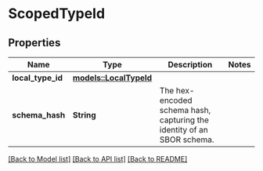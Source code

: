 # ScopedTypeId

## Properties

Name | Type | Description | Notes
------------ | ------------- | ------------- | -------------
**local_type_id** | [**models::LocalTypeId**](LocalTypeId.md) |  | 
**schema_hash** | **String** | The hex-encoded schema hash, capturing the identity of an SBOR schema. | 

[[Back to Model list]](../README.md#documentation-for-models) [[Back to API list]](../README.md#documentation-for-api-endpoints) [[Back to README]](../README.md)


